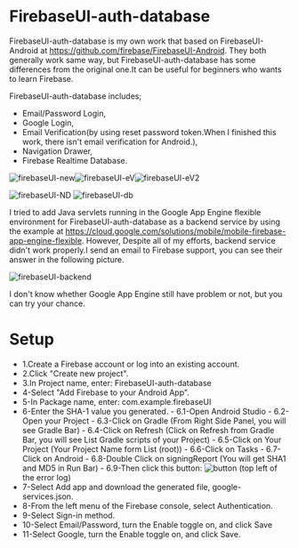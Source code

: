 # FirebaseUI-auth-database

FirebaseUI-auth-database is my own work that based on FirebaseUI-Android at https://github.com/firebase/FirebaseUI-Android. They both generally work same way, but FirebaseUI-auth-database has some differences from the original one.It can be useful for beginners who wants to learn Firebase.

FirebaseUI-auth-database includes;
  * Email/Password Login, 
  * Google Login,
  * Email Verification(by using reset password token.When I finished this work, there isn't email verification for Android.),
  * Navigation Drawer,
  * Firebase Realtime Database.
   
![firebaseUI-new](http://i63.tinypic.com/23r1x8l.jpg)![firebaseUI-eV](http://i66.tinypic.com/k269t.png)![firebaseUI-eV2](http://i64.tinypic.com/24bw3k2.png)
   
   ![firebaseUI-ND](http://i66.tinypic.com/j909ap.png) ![firebaseUI-db](http://i65.tinypic.com/2evql9k.png)
   
   
I tried to add Java servlets running in the Google App Engine flexible environment for FirebaseUI-auth-database as a backend service by using the example at https://cloud.google.com/solutions/mobile/mobile-firebase-app-engine-flexible. However, Despite all of my efforts, backend service didn't work properly.I send an email to Firebase support, you can see their answer in the following picture.

   ![firebaseUI-backend](http://i68.tinypic.com/2a5btxg.jpg)

I don't know whether Google App Engine still have problem or not, but you can try your chance.

# Setup
- 1.Create a Firebase account or log into an existing account.
- 2.Click "Create new project".
- 3.In Project name, enter: FirebaseUI-auth-database
- 4-Select "Add Firebase to your Android App".
- 5-In Package name, enter: com.example.firebaseUI
- 6-Enter the SHA-1 value you generated.
		- 6.1-Open Android Studio
		- 6.2-Open your Project
	   - 6.3-Click on Gradle (From Right Side Panel, you will see Gradle Bar)
      - 6.4-Click on Refresh (Click on Refresh from Gradle Bar, you will see List Gradle scripts of your Project)
      - 6.5-Click on Your Project (Your Project Name form List (root))
      - 6.6-Click on Tasks
      - 6.7-Click on Android
      - 6.8-Double Click on signingReport (You will get SHA1 and MD5 in Run Bar)
      - 6.9-Then click this button: ![button](https://i.stack.imgur.com/Wk5Tm.png) (top left of the error log)
- 7-Select Add app and download the generated file, google-services.json.
- 8-From the left menu of the Firebase console, select Authentication.
- 9-Select Sign-in method.
- 10-Select Email/Password, turn the Enable toggle on, and click Save
- 11-Select Google, turn the Enable toggle on, and click Save.
